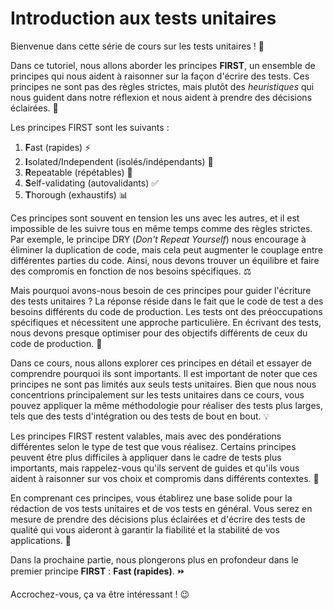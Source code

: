 # Introduction aux tests unitaires

Bienvenue dans cette série de cours sur les tests unitaires ! 🧪

Dans ce tutoriel, nous allons aborder les principes **FIRST**, un ensemble de principes qui nous aident à raisonner sur la façon d'écrire des tests.
Ces principes ne sont pas des règles strictes, mais plutôt des _heuristiques_ qui nous guident dans notre réflexion et nous aident à prendre des
décisions éclairées. 🚀

Les principes FIRST sont les suivants :

1.  **F**ast (rapides) ⚡️
2.  **I**solated/Independent (isolés/indépendants) 🧩
3.  **R**epeatable (répétables) 🔁
4.  **S**elf-validating (autovalidants) ✅
5.  **T**horough (exhaustifs) 📊

Ces principes sont souvent en tension les uns avec les autres, et il est impossible de les suivre tous en même temps comme des règles strictes.
Par exemple, le principe DRY (_Don't Repeat Yourself_) nous encourage à éliminer la duplication de code, mais cela peut augmenter le couplage
entre différentes parties du code. Ainsi, nous devons trouver un équilibre et faire des compromis en fonction de nos besoins spécifiques. ⚖️

Mais pourquoi avons-nous besoin de ces principes pour guider l'écriture des tests unitaires ? La réponse réside dans le fait que le code de test a des besoins différents du code de production. Les tests ont des préoccupations spécifiques et nécessitent une approche particulière. En écrivant des tests, nous devons presque optimiser pour des objectifs différents de ceux du code de production. 🎯

Dans ce cours, nous allons explorer ces principes en détail et essayer de comprendre pourquoi ils sont importants. Il est important de noter que ces principes ne sont pas limités aux seuls tests unitaires. Bien que nous nous concentrions principalement sur les tests unitaires dans ce cours, vous pouvez appliquer la même méthodologie pour réaliser des tests plus larges, tels que des tests d'intégration ou des tests de bout en bout. 💡

Les principes FIRST restent valables, mais avec des pondérations différentes selon le type de test que vous réalisez. Certains principes peuvent être plus difficiles à appliquer dans le cadre de tests plus importants, mais rappelez-vous qu'ils servent de guides et qu'ils vous aident à raisonner sur vos choix et compromis dans différents contextes. 🔄

En comprenant ces principes, vous établirez une base solide pour la rédaction de vos tests unitaires et de vos tests en général. Vous serez en mesure de prendre des décisions plus éclairées et d'écrire des tests de qualité qui vous aideront à garantir la fiabilité et la stabilité de vos applications. 💪

Dans la prochaine partie, nous plongerons plus en profondeur dans le premier principe **FIRST** : **Fast (rapides)**. ⏩

Accrochez-vous, ça va être intéressant ! 😉

